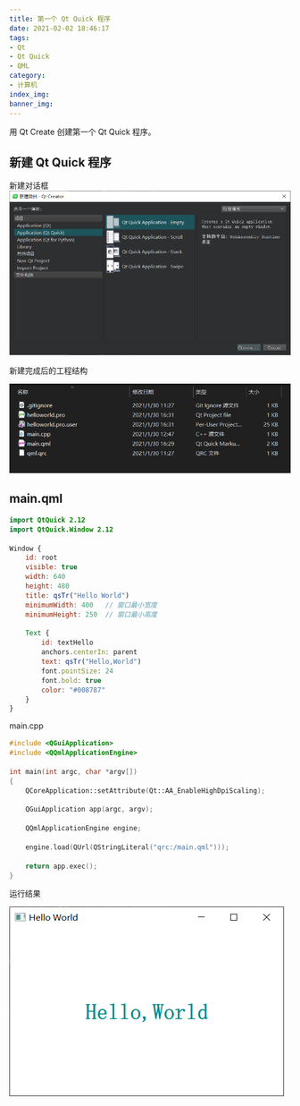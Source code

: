 ```yaml
---
title: 第一个 Qt Quick 程序
date: 2021-02-02 18:46:17
tags:
- Qt
- Qt Quick
- QML
category:
- 计算机
index_img:
banner_img:
---
```


用 Qt Create 创建第一个 Qt Quick 程序。

## 新建 Qt Quick 程序
新建对话框
![new-qt-quick](/img/new-qt-quick.png)

新建完成后的工程结构

![qt-quick-project-struct](/img/qt-quick-project-struct.png)

## main.qml
```qml
import QtQuick 2.12
import QtQuick.Window 2.12

Window {
    id: root
    visible: true
    width: 640
    height: 480
    title: qsTr("Hello World")
    minimumWidth: 400   // 窗口最小宽度
    minimumHeight: 250  // 窗口最小高度

    Text {
        id: textHello
        anchors.centerIn: parent
        text: qsTr("Hello,World")
        font.pointSize: 24
        font.bold: true
        color: "#008787"
    }
}

```

main.cpp
```cpp
#include <QGuiApplication>
#include <QQmlApplicationEngine>

int main(int argc, char *argv[])
{
    QCoreApplication::setAttribute(Qt::AA_EnableHighDpiScaling);

    QGuiApplication app(argc, argv);

    QQmlApplicationEngine engine;

    engine.load(QUrl(QStringLiteral("qrc:/main.qml")));

    return app.exec();
}
```

运行结果

![qt-quick-helloworld-img](/img/qt-quick-helloworld-img.png)